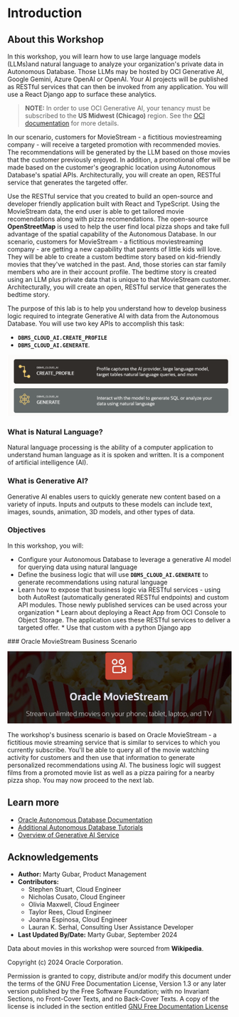 # Introduction

## About this Workshop

In this workshop, you will learn how to use large language models (LLMs)and natural language to analyze your organization's private data in Autonomous Database. Those LLMs may be hosted by OCI Generative AI, Google Gemini, Azure OpenAI or OpenAI. Your AI projects will be published as RESTful services that can then be invoked from any application. You will use a <if type="react">React</if> <if type="python">Django</if> app to surface these analytics.

> **NOTE:** In order to use OCI Generative AI, your tenancy must be subscribed to the **US Midwest (Chicago)** region. See the [OCI documentation](https://docs.oracle.com/en-us/iaas/Content/Identity/Tasks/managingregions.htm) for more details.

<if type="react">
In our scenario, customers for MovieStream - a fictitious moviestreaming company -  will receive a targeted promotion with recommended movies. The recommendations will be generated by the LLM based on those movies that the customer previously enjoyed. In addition, a promotional offer will be made based on the customer's geographic location using Autonomous Database's spatial APIs. Architecturally, you will create an open, RESTful service that generates the targeted offer.

Use the RESTful service that you created to build an open-source and developer friendly application built with React and TypeScript. Using the MovieStream data, the end user is able to get tailored movie recomendations along with pizza recomendations. The open-source **OpenStreetMap** is used to help the user find local pizza shops and take full advantage of the spatial capability of the Autonomous Database. 
</if>
<if type="python">
In our scenario, customers for MovieStream - a fictitious moviestreaming company -  are getting a new capability that parents of little kids will love. They will be able to create a custom bedtime story based on kid-friendly movies that they've watched in the past. And, those stories can star family members who are in their account profile. The bedtime story is created using an LLM plus private data that is unique to that MovieStream customer. Architecturally, you will create an open, RESTful service that generates the bedtime story.
</if>

The purpose of this lab is to help you understand how to develop business logic required to integrate Generative AI with data from the Autonomous Database. You will use two key APIs to accomplish this task: 

* **`DBMS_CLOUD_AI.CREATE_PROFILE`**
* **`DBMS_CLOUD_AI.GENERATE`**.  

![Introduction Slide](./images/intro-slide.png "")

### What is Natural Language?

Natural language processing is the ability of a computer application to understand human language as it is spoken and written. It is a component of artificial intelligence (AI).

### What is Generative AI?

Generative AI enables users to quickly generate new content based on a variety of inputs. Inputs and outputs to these models can include text, images, sounds, animation, 3D models, and other types of data.

### Objectives

In this workshop, you will:

* Configure your Autonomous Database to leverage a generative AI model for querying data using natural language
* Define the business logic that will use **`DBMS_CLOUD_AI.GENERATE`** to generate recommendations using natural language
* Learn how to expose that business logic via RESTful services - using both AutoRest (automatically generated RESTful endpoints) and custom API modules. Those newly published services can be used across your organization
<if type="react">* Learn about deploying a React App from OCI Console to Object Storage. The application uses these RESTful services to deliver a targeted offer.</if>
<if type="python">* Use that custom with a python Django app</if>

<if type="react">
### Oracle MovieStream Business Scenario

![MovieStream Logo](./images/moviestream-logo.png "")

The workshop's business scenario is based on Oracle MovieStream - a fictitious movie streaming service that is similar to services to which you currently subscribe. You'll be able to query all of the movie watching activity for customers and then use that information to generate personalized recommendations using AI. The business logic will suggest films from a promoted movie list as well as a pizza pairing for a nearby pizza shop. 
</if>
You may now proceed to the next lab.

## Learn more

* [Oracle Autonomous Database Documentation](https://docs.oracle.com/en/cloud/paas/autonomous-data-warehouse-cloud/index.html)
* [Additional Autonomous Database Tutorials](https://docs.oracle.com/en/cloud/paas/autonomous-data-warehouse-cloud/tutorials.html)
* [Overview of Generative AI Service](https://docs.oracle.com/en-us/iaas/Content/generative-ai/overview.htm)

## Acknowledgements

  * **Author:** Marty Gubar, Product Management
  * **Contributors:**
    * Stephen Stuart, Cloud Engineer
    * Nicholas Cusato, Cloud Engineer
    * Olivia Maxwell, Cloud Engineer
    * Taylor Rees, Cloud Engineer
    * Joanna Espinosa, Cloud Engineer
    * Lauran K. Serhal, Consulting User Assistance Developer
* **Last Updated By/Date:** Marty Gubar, September 2024

Data about movies in this workshop were sourced from **Wikipedia**.

Copyright (c) 2024 Oracle Corporation.

Permission is granted to copy, distribute and/or modify this document
under the terms of the GNU Free Documentation License, Version 1.3
or any later version published by the Free Software Foundation;
with no Invariant Sections, no Front-Cover Texts, and no Back-Cover Texts.
A copy of the license is included in the section entitled [GNU Free Documentation License](files/gnu-free-documentation-license.txt)
